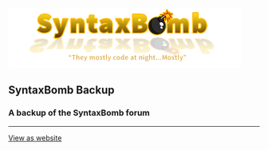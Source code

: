 ![logo](/assets/logoSyntaxBomb.png)

## SyntaxBomb Backup
### A backup of the SyntaxBomb forum

---

[View as website](https://blitz-community.github.io/SyntaxBomb-Backup)